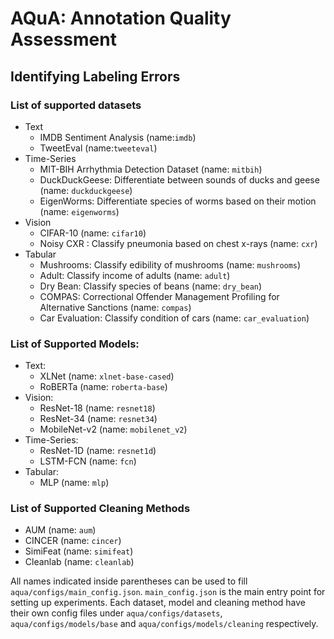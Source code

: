 # AQuA: Annotation Quality Assessment 
## Identifying Labeling Errors

### List of supported datasets
* Text
  * IMDB Sentiment Analysis (name:`imdb`)
  * TweetEval (name:`tweeteval`)
* Time-Series
    * MIT-BIH Arrhythmia Detection Dataset (name: `mitbih`)
    * DuckDuckGeese: Differentiate between sounds of ducks and geese (name: `duckduckgeese`) 
    * EigenWorms: Differentiate species of worms based on their motion (name: `eigenworms`)
* Vision
    * CIFAR-10 (name: `cifar10`)
    * Noisy CXR : Classify pneumonia based on chest x-rays (name: `cxr`)
* Tabular
    * Mushrooms: Classify edibility of mushrooms (name: `mushrooms`)
    * Adult: Classify income of adults (name: `adult`)
    * Dry Bean: Classify species of beans (name: `dry_bean`)
    * COMPAS: Correctional Offender Management Profiling for Alternative Sanctions (name: `compas`)
    * Car Evaluation: Classify condition of cars (name: `car_evaluation`)

### List of Supported Models:
* Text:
    * XLNet (name: `xlnet-base-cased`)
    * RoBERTa (name: `roberta-base`)
* Vision:
    * ResNet-18 (name: `resnet18`)
    * ResNet-34 (name: `resnet34`)
    * MobileNet-v2 (name: `mobilenet_v2`) 
* Time-Series:
    * ResNet-1D (name: `resnet1d`)
    * LSTM-FCN (name: `fcn`)
* Tabular:
    * MLP (name: `mlp`)

### List of Supported Cleaning Methods
* AUM (name: `aum`)
* CINCER (name: `cincer`)
* SimiFeat (name: `simifeat`)
* Cleanlab (name: `cleanlab`)


All names indicated inside parentheses can be used to fill `aqua/configs/main_config.json`. `main_config.json` is the main entry point for setting up experiments. Each  dataset, model and cleaning method have their own config files under `aqua/configs/datasets`, `aqua/configs/models/base` and `aqua/configs/models/cleaning` respectively.
